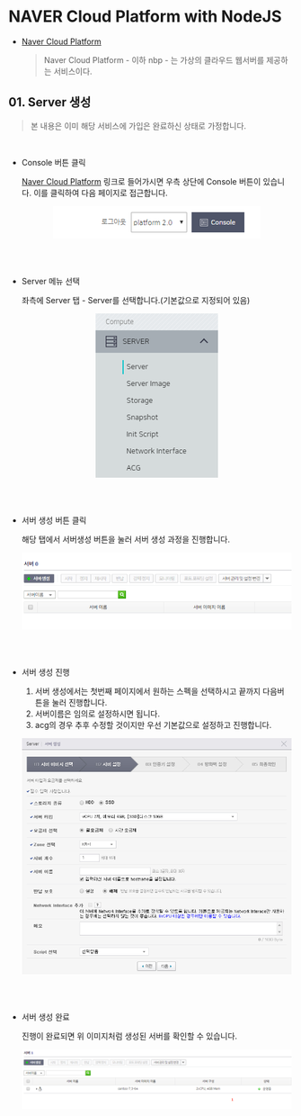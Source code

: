 # NAVER Cloud Platform with NodeJS

- [Naver Cloud Platform](https://www.ncloud.com/)

    > Naver Cloud Platform - 이하 nbp - 는 가상의 클라우드 웹서버를 제공하는 서비스이다.

## 01. Server 생성

> 본 내용은 이미 해당 서비스에 가입은 완료하신 상태로 가정합니다.

<br>

- Console 버튼 클릭

    [Naver Cloud Platform](https://www.ncloud.com/) 링크로 들어가시면 우측 상단에 Console 버튼이 있습니다. 이를 클릭하여 다음 페이지로 접근합니다.

    <p style="text-align:center">
        <img src="https://github.com/cliche90/nbp_guide/blob/master/images/01.PNG?raw=true" >
    </p>
<br></br>

- Server 메뉴 선택

    좌측에 Server 탭 - Server를 선택합니다.(기본값으로 지정되어 있음)

    <p style="text-align:center">
        <img src="https://github.com/cliche90/nbp_guide/blob/master/images/02.PNG?raw=true" >
    </p>
<br></br>

- 서버 생성 버튼 클릭

    해당 탭에서 서버생성 버튼을 눌러 서버 생성 과정을 진행합니다.

    <p style="text-align:center">
        <img src="https://github.com/cliche90/nbp_guide/blob/master/images/03.PNG?raw=true" >
    </p>
<br></br>

- 서버 생성 진행

    1. 서버 생성에서는 첫번째 페이지에서 원하는 스펙을 선택하시고 끝까지 다음버튼을 눌러 진행합니다.
    2. 서버이름은 임의로 설정하시면 됩니다.
    3. acg의 경우 추후 수정할 것이지만 우선 기본값으로 설정하고 진행합니다.

    <p style="text-align:center">
        <img src="https://github.com/cliche90/nbp_guide/blob/master/images/04.PNG?raw=true" >
    </p>
<br></br>

- 서버 생성 완료

    진행이 완료되면 위 이미지처럼 생성된 서버를 확인할 수 있습니다.

    <p style="text-align:center">
        <img src="https://github.com/cliche90/nbp_guide/blob/master/images/05.PNG?raw=true" >
    </p>
<br></br>